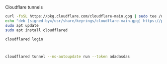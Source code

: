 Cloudflare tunnels

```bash
curl -fsSL https://pkg.cloudflare.com/cloudflare-main.gpg | sudo tee /usr/share/keyrings/cloudflare-main.gpg >/dev/null
echo "deb [signed-by=/usr/share/keyrings/cloudflare-main.gpg] https://pkg.cloudflare.com/cloudflared any main" | sudo tee /etc/apt/sources.list.d/cloudflared.list
sudo apt update
sudo apt install cloudflared

cloudflared login



cloudflared tunnel --no-autoupdate run --token adadasdas
```
<!-- 
--

create ~/cloudflared/config.yml

cloudflared tunnel create dwani_laptop_2

cloudflared tunnel --loglevel debug run dwani_laptop_2


---
-->